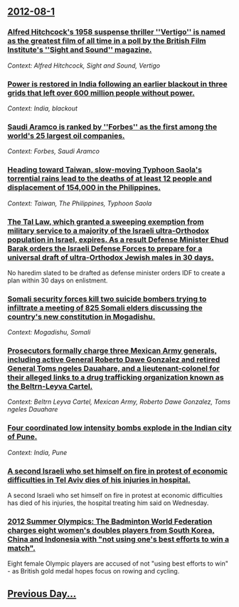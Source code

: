 ## [2012-08-1](/news/2012/08/1/index.md)

### [Alfred Hitchcock's 1958 suspense thriller ''Vertigo'' is named as the greatest film of all time in a poll by the British Film Institute's ''Sight and Sound'' magazine. ](/news/2012/08/1/alfred-hitchcock-s-1958-suspense-thriller-vertigo-is-named-as-the-greatest-film-of-all-time-in-a-poll-by-the-british-film-institute-s.md)
_Context: Alfred Hitchcock, Sight and Sound, Vertigo_

### [Power is restored in India following an earlier blackout in three grids that left over 600 million people without power. ](/news/2012/08/1/power-is-restored-in-india-following-an-earlier-blackout-in-three-grids-that-left-over-600-million-people-without-power.md)
_Context: India, blackout_

### [Saudi Aramco is ranked by ''Forbes'' as the first among the world's 25 largest oil companies. ](/news/2012/08/1/saudi-aramco-is-ranked-by-forbes-as-the-first-among-the-world-s-25-largest-oil-companies.md)
_Context: Forbes, Saudi Aramco_

### [Heading toward Taiwan, slow-moving Typhoon Saola's torrential rains lead to the deaths of at least 12 people and displacement of 154,000 in the Philippines. ](/news/2012/08/1/heading-toward-taiwan-slow-moving-typhoon-saola-s-torrential-rains-lead-to-the-deaths-of-at-least-12-people-and-displacement-of-154-000-in.md)
_Context: Taiwan, The Philippines, Typhoon Saola_

### [The Tal Law, which granted a sweeping exemption from military service to a majority of the Israeli ultra-Orthodox population in Israel, expires. As a result Defense Minister Ehud Barak orders the Israeli Defense Forces to prepare for a universal draft of ultra-Orthodox Jewish males in 30 days. ](/news/2012/08/1/the-tal-law-which-granted-a-sweeping-exemption-from-military-service-to-a-majority-of-the-israeli-ultra-orthodox-population-in-israel-expi.md)
No haredim slated to be drafted as defense minister orders IDF to create a plan within 30 days on enlistment.

### [Somali security forces kill two suicide bombers trying to infiltrate a meeting of 825 Somali elders discussing the country's new constitution in Mogadishu. ](/news/2012/08/1/somali-security-forces-kill-two-suicide-bombers-trying-to-infiltrate-a-meeting-of-825-somali-elders-discussing-the-country-s-new-constitutio.md)
_Context: Mogadishu, Somali_

### [Prosecutors formally charge three Mexican Army generals, including active General Roberto Dawe Gonzalez and retired General Toms ngeles Dauahare, and a lieutenant-colonel for their alleged links to a drug trafficking organization known as the Beltrn-Leyva Cartel. ](/news/2012/08/1/prosecutors-formally-charge-three-mexican-army-generals-including-active-general-roberto-dawe-gonzalez-and-retired-general-tomas-angeles-da.md)
_Context: Beltrn Leyva Cartel, Mexican Army, Roberto Dawe Gonzalez, Toms ngeles Dauahare_

### [Four coordinated low intensity bombs explode in the Indian city of Pune. ](/news/2012/08/1/four-coordinated-low-intensity-bombs-explode-in-the-indian-city-of-pune.md)
_Context: India, Pune_

### [A second Israeli who set himself on fire in protest of economic difficulties in Tel Aviv dies of his injuries in hospital. ](/news/2012/08/1/a-second-israeli-who-set-himself-on-fire-in-protest-of-economic-difficulties-in-tel-aviv-dies-of-his-injuries-in-hospital.md)
A second Israeli who set himself on fire in protest at economic difficulties has died of his injuries, the hospital treating him said on Wednesday.

### [2012 Summer Olympics: The Badminton World Federation charges eight women's doubles players from South Korea, China and Indonesia with "not using one's best efforts to win a match". ](/news/2012/08/1/2012-summer-olympics-the-badminton-world-federation-charges-eight-women-s-doubles-players-from-south-korea-china-and-indonesia-with-not-u.md)
Eight female Olympic players are accused of not &quot;using best efforts to win&quot; - as British gold medal hopes focus on rowing and cycling.

## [Previous Day...](/news/2012/07/31/index.md)

